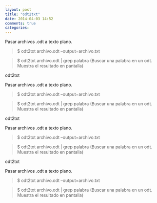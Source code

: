 ```yaml
---
layout: post
title: "odt2txt"
date: 2014-04-03 14:52
comments: true
categories: 
---
```

Pasar archivos .odt a texto plano.

>$ odt2txt archivo.odt –output=archivo.txt

>$ odt2txt archivo.odt | grep palabra (Buscar una palabra en un odt. Muestra el resultado en pantalla)

odt2txt

Pasar archivos .odt a texto plano.

>$ odt2txt archivo.odt –output=archivo.txt

>$ odt2txt archivo.odt | grep palabra (Buscar una palabra en un odt. Muestra el resultado en pantalla)

odt2txt

Pasar archivos .odt a texto plano.

>$ odt2txt archivo.odt –output=archivo.txt

>$ odt2txt archivo.odt | grep palabra (Buscar una palabra en un odt. Muestra el resultado en pantalla)

odt2txt

Pasar archivos .odt a texto plano.

>$ odt2txt archivo.odt –output=archivo.txt

>$ odt2txt archivo.odt | grep palabra (Buscar una palabra en un odt. Muestra el resultado en pantalla)

